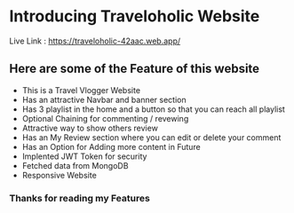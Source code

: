 # Introducing Traveloholic Website
Live Link : https://traveloholic-42aac.web.app/

## Here are some of the Feature of this website 

 * This is a Travel Vlogger Website
 * Has an attractive Navbar and banner section
 * Has 3 playlist in the home and a button so that you can reach all playlist
 * Optional Chaining for commenting / revewing
 * Attractive way to show others review
 * Has an My Review section where you can edit or delete your comment
 * Has an Option for Adding more content in Future
 * Implented JWT Token for security
 * Fetched data from MongoDB
 * Responsive Website

 ### Thanks for reading my Features


